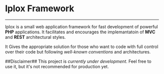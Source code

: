 
# Iplox Framework
-----------

Iplox is a small web application framework for fast development of powerful **PHP** applications. It facilitates and encourages the implemantatoin of **MVC** and **REST** architectural styles. 

It Gives the appropriate solution for those who want to code with full control over their code but following *well-known conventions* and architectures.

##Disclaimer##
This project is *currently under development*. Feel free to use it, but it's not recommended for production yet.


